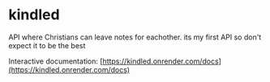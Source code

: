 # kindled
API where Christians can leave notes for eachother. its my first API so don't expect it to be the best

Interactive documentation: [https://kindled.onrender.com/docs](https://kindled.onrender.com/docs)  
 